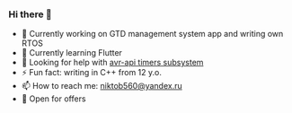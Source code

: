 ### Hi there 👋

- 🔭 Currently working on GTD management system app and writing own RTOS
- 🌱 Currently learning Flutter
- 🤔 Looking for help with [avr-api timers subsystem](https://github.com/niktob560/avr-api/issues/12)
- ⚡ Fun fact: writing in C++ from 12 y.o.
- 📫 How to reach me: niktob560@yandex.ru
- 👯 Open for offers
<!--
**niktob560/niktob560** is a ✨ _special_ ✨ repository because its `README.md` (this file) appears on your GitHub profile.

Here are some ideas to get you started:

- 🔭 I’m currently working on ...
- 🌱 I’m currently learning ...
- 👯 I’m looking to collaborate on ...
- 🤔 I’m looking for help with ...
- 💬 Ask me about ...
- 📫 How to reach me: ...
- 😄 Pronouns: ...
- ⚡ Fun fact: ...
-->
